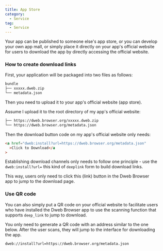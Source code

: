 ```yaml
---
title: App Store
category:
  - Service
tag:
  - Service
---
```


Your app can be published to someone else's app store, or you can develop your own app mall, or simply place it directly on your app's official website for users to download the app by directly accessing the official website.

### How to create download links

First, your application will be packaged into two files as follows:

```bash
bundle
├── xxxxx.dweb.zip
└── metadata.json
```

Then you need to upload it to your app's official website (app store).

Assume I upload it to the root directory of my app's official website:

```bash
├── https://dweb.browser.org/xxxxx.dweb.zip
└── https://dweb.browser.org/metadata.json
```

Then the download button code on my app's official website only needs:

```html
<a href="dweb:install?url=https://dweb.browser.org/metadata.json"
  >Click to Download</a
>
```

Establishing download channels only needs to follow one principle - use the `dweb:install?url=` this kind of `deeplink` form to build download links.

This way, users only need to click this (link) button in the Dweb Browser app to jump to the download page.

### Use QR code

You can also simply put a QR code on your official website to facilitate users who have installed the Dweb Browser app to use the scanning function that supports `deep_link` to jump to download.

You only need to generate a QR code with an address similar to the one below. After the user scans, they will jump to the interface for downloading the app.

```bash
dweb://install?url=https://dweb.browser.org/metadata.json
```